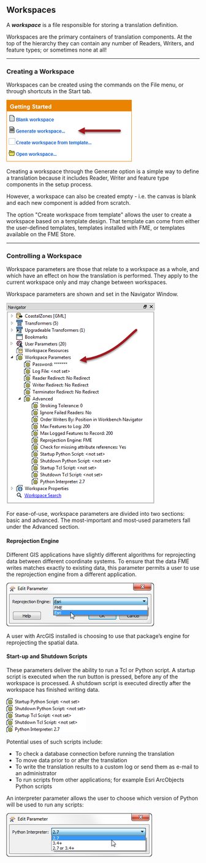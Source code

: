 ## Workspaces ##
A ***workspace*** is a file responsible for storing a translation definition.

Workspaces are the primary containers of translation components. At the top of the hierarchy they can contain any number of Readers, Writers, and feature types; or sometimes none at all!

---

### Creating a Workspace

Workspaces can be created using the commands on the File menu, or through shortcuts in the Start tab.

![](./Images/Img4.03.GettingStartedShortcut.png)

Creating a workspace through the Generate option is a simple way to define a translation because it includes Reader, Writer and feature type components in the setup process.

However, a workspace can also be created empty - i.e. the canvas is blank and each new component is added from scratch.

The option "Create workspace from template" allows the user to create a workspace based on a template design. That template can come from either the user-defined templates, templates installed with FME, or templates available on the FME Store.

--- 

### Controlling a Workspace ###
Workspace parameters are those that relate to a workspace as a whole, and which have an effect on how the translation is performed. They apply to the current workspace only and may change between workspaces.

Workspace parameters are shown and set in the Navigator Window.

![](./Images/Img4.04.WorkspaceParameters.png)

For ease-of-use, workspace parameters are divided into two sections: basic and advanced. The most-important and most-used parameters fall under the Advanced section. 

#### Reprojection Engine ####
Different GIS applications have slightly different algorithms for reprojecting data between different coordinate systems. To ensure that the data FME writes matches exactly to existing data, this parameter permits a user to use the reprojection engine from a different application.

![](./Images/Img4.05.ReprojectionEngineParam.png)

A user with ArcGIS installed is choosing to use that package’s engine for reprojecting the spatial data.


#### Start-up and Shutdown Scripts ####
These parameters deliver the ability to run a Tcl or Python script. A startup script is executed when the run button is pressed, before any of the workspace is processed. A shutdown script is executed directly after the workspace has finished writing data.

![](./Images/Img4.06.ScriptingParameters.png)

Potential uses of such scripts include:

- To check a database connection before running the translation
- To move data prior to or after the translation
- To write the translation results to a custom log or send them as e-mail to an administrator
- To run scripts from other applications; for example Esri ArcObjects Python scripts

An interpreter parameter allows the user to choose which version of Python will be used to run any scripts:

![](./Images/Img4.07.PythonInterpreterParam.png)